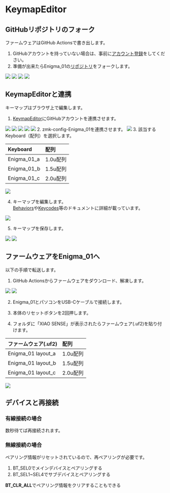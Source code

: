 # KeymapEditor
## GitHubリポジトリのフォーク  
ファームウェアはGitHub Actionsで書き出します。  
1. GitHubアカウントを持っていない場合は、事前に[アカウント登録](https://github.com/signup)をしてください。  
2. 準備が出来たらEnigma_01の[リポジトリ](https://github.com/nazuna293/zmk-config-Enigma_01)をフォークします。  
<img src="img/FORK_01.jpg">
<img src="img/FORK_02.jpg">
<img src="img/FORK_03.jpg">
<img src="img/FORK_04.jpg">

## KeymapEditorと連携
キーマップはブラウザ上で編集します。
1. [KeymapEditor](https://nickcoutsos.github.io/keymap-editor/)にGitHubアカウントを連携させます。  
<img src="img/KE_01.jpg">
<img src="img/KE_02.jpg">
<img src="img/KE_03.jpg">
<img src="img/KE_04.jpg">
<img src="img/KE_05.jpg">
2. zmk-config-Enigma_01を連携させます。  
<img src="img/KE_06.jpg">
3. 該当するKeyboard（配列）を選択します。  

|Keyboard|配列|  
|:-|:-|  
|Enigma_01_a|1.0u配列|  
|Enigma_01_b|1.5u配列|  
|Enigma_01_c|2.0u配列|  
<img src="img/KE_08.jpg">

4. キーマップを編集します。  
[Behaviors](https://zmk.dev/docs/keymaps/behaviors)や[Keycodes](https://zmk.dev/docs/keymaps/list-of-keycodes)等のドキュメントに詳細が載っています。  
<img src="img/KE_07.jpg">

5. キーマップを保存します。
<img src="img/KE_09.jpg">
<img src="img/KE_10.jpg">

## ファームウェアをEnigma_01へ
以下の手順で転送します。
1. GitHub Actionsからファームウェアをダウンロード、解凍します。
<img src="img/KE_11.jpg">
<img src="img/KE_12.jpg">

2. Enigma_01とパソコンをUSB-Cケーブルで接続します。

3. 本体のリセットボタンを2回押します。

4. フォルダに「XIAO SENSE」が表示されたらファームウェア(.uf2)を貼り付けます。  

|ファームウェア(.uf2)|配列|  
|:-|:-|  
|Enigma_01 layout_a|1.0u配列|  
|Enigma_01 layout_b|1.5u配列|  
|Enigma_01 layout_c|2.0u配列|  
<img src="img/KE_13.jpg">

## デバイスと再接続  
### 有線接続の場合  
数秒待てば再接続されます。  

### 無線接続の場合  
ペアリング情報がリセットされているので、再ペアリングが必要です。
1. BT_SEL0でメインデバイスとペアリングする
2. BT_SEL1~SEL4でサブデバイスとペアリングする

**BT_CLR_ALL**でペアリング情報をクリアすることもできる
